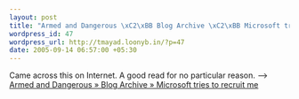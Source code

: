 ```yaml
--- 
layout: post
title: "Armed and Dangerous \xC2\xBB Blog Archive \xC2\xBB Microsoft tries to recruit me"
wordpress_id: 47
wordpress_url: http://tmayad.loonyb.in/?p=47
date: 2005-09-14 06:57:00 +05:30
---
```

Came across this on Internet. A good read for no particular reason. --> <a href="http://esr.ibiblio.org/index.208.html">Armed and Dangerous » Blog Archive » Microsoft tries to recruit me</a>

